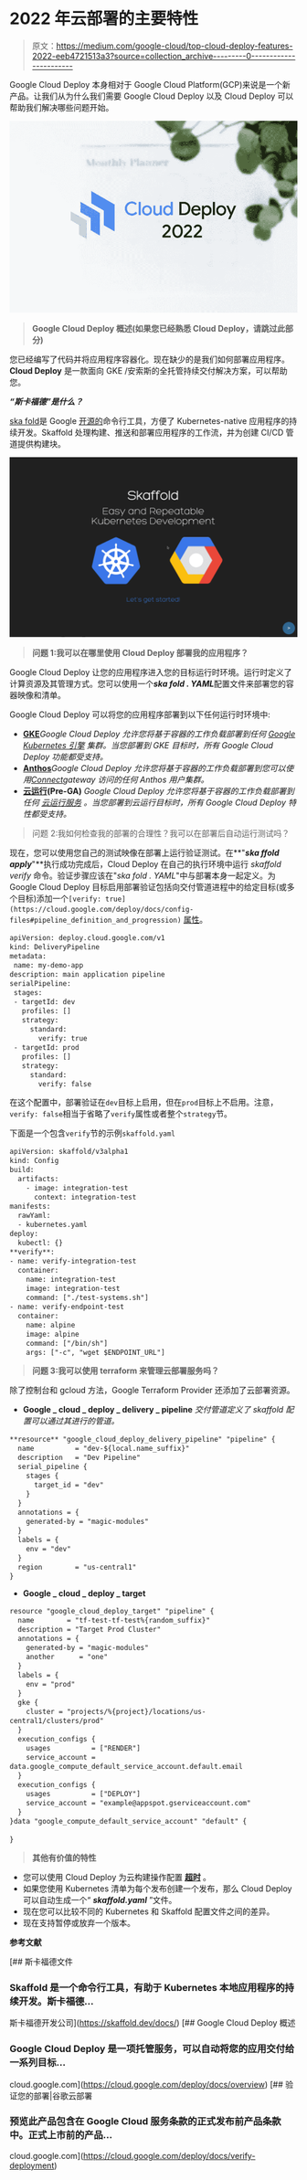 # 2022 年云部署的主要特性

> 原文：<https://medium.com/google-cloud/top-cloud-deploy-features-2022-eeb4721513a3?source=collection_archive---------0----------------------->

Google Cloud Deploy 本身相对于 Google Cloud Platform(GCP)来说是一个新产品。让我们从为什么我们需要 Google Cloud Deploy 以及 Cloud Deploy 可以帮助我们解决哪些问题开始。

![](img/73e9914944009577fa71cad01e46d2c7.png)

> **Google Cloud Deploy 概述(如果您已经熟悉 Cloud Deploy，请跳过此部分)**

您已经编写了代码并将应用程序容器化。现在缺少的是我们如何部署应用程序。 **Cloud Deploy** 是一款面向 GKE /安索斯的全托管持续交付解决方案，可以帮助您。

***“斯卡福德”是什么？***

[ska fold](https://skaffold.dev/docs/)是 Google [开源的](https://github.com/GoogleContainerTools/skaffold)命令行工具，方便了 Kubernetes-native 应用程序的持续开发。Skaffold 处理构建、推送和部署应用程序的工作流，并为创建 CI/CD 管道提供构建块。

![](img/dfd7f6c1e9a0594b500c5037605657c5.png)

> **问题 1:我可以在哪里使用 Cloud Deploy 部署我的应用程序？**

Google Cloud Deploy 让您的应用程序进入您的目标运行时环境。运行时定义了计算资源及其管理方式。您可以使用一个***ska fold . YAML***配置文件来部署您的容器映像和清单。

Google Cloud Deploy 可以将您的应用程序部署到以下任何运行时环境中:

*   [**GKE**](https://cloud.google.com/deploy/docs/gke-targets)*Google Cloud Deploy 允许您将基于容器的工作负载部署到任何* [*Google Kubernetes 引擎*](https://cloud.google.com/kubernetes-engine/docs/concepts/kubernetes-engine-overview) *集群。当您部署到 GKE 目标时，所有 Google Cloud Deploy 功能都受支持。*
*   [**Anthos**](https://cloud.google.com/deploy/docs/anthos-targets)*Google Cloud Deploy 允许您将基于容器的工作负载部署到您可以使用*[*Connect*](https://cloud.google.com/anthos/multicluster-management/gateway/using)*gateway 访问的任何 Anthos 用户集群。*
*   [**云运行**](https://cloud.google.com/deploy/docs/run-targets)**(Pre-GA)** *Google Cloud Deploy 允许您将基于容器的工作负载部署到任何* [*云运行服务*](https://cloud.google.com/run/docs/deploying) *。当您部署到云运行目标时，所有 Google Cloud Deploy 特性都受支持。*

> 问题 2:我如何检查我的部署的合理性？我可以在部署后自动运行测试吗？

现在，您可以使用您自己的测试映像在部署上运行验证测试。在**"***ska ffold apply***"**执行成功完成后，Cloud Deploy 在自己的执行环境中运行 *skaffold verify* 命令。验证步骤应该在"*ska fold . YAML*"中与部署本身一起定义。为 Google Cloud Deploy 目标启用部署验证包括向交付管道进程中的给定目标(或多个目标)添加一个`[verify: true](https://cloud.google.com/deploy/docs/config-files#pipeline_definition_and_progression)` [属性](https://cloud.google.com/deploy/docs/config-files#pipeline_definition_and_progression)。

```
apiVersion: deploy.cloud.google.com/v1
kind: DeliveryPipeline
metadata:
 name: my-demo-app
description: main application pipeline
serialPipeline:
 stages:
 - targetId: dev
   profiles: []
   strategy:
     standard:
       verify: true
 - targetId: prod
   profiles: []
   strategy:
     standard:
       verify: false
```

在这个配置中，部署验证在`dev`目标上启用，但在`prod`目标上不启用。注意，`verify: false`相当于省略了`verify`属性或者整个`strategy`节。

下面是一个包含`verify`节的示例`skaffold.yaml`

```
apiVersion: skaffold/v3alpha1
kind: Config
build:
  artifacts:
    - image: integration-test
      context: integration-test
manifests:
  rawYaml:
  - kubernetes.yaml
deploy:
  kubectl: {}
**verify**:
- name: verify-integration-test
  container:
    name: integration-test
    image: integration-test
    command: ["./test-systems.sh"]
- name: verify-endpoint-test
  container:
    name: alpine
    image: alpine
    command: ["/bin/sh"]
    args: ["-c", "wget $ENDPOINT_URL"]
```

> **问题 3:我可以使用 terraform 来管理云部署服务吗？**

除了控制台和 gcloud 方法，Google Terraform Provider 还添加了云部署资源。

*   **Google _ cloud _ deploy _ delivery _ pipeline** *交付管道定义了 skaffold 配置可以通过其进行的管道。*

```
**resource** "google_cloud_deploy_delivery_pipeline" "pipeline" {
  name          = "dev-${local.name_suffix}"
  description   = "Dev Pipeline"
  serial_pipeline {
    stages {
      target_id = "dev"
    }
  }
  annotations = {
    generated-by = "magic-modules"
  }
  labels = {
    env = "dev"
  }
  region        = "us-central1"
}
```

*   **Google _ cloud _ deploy _ target** 

```
resource "google_cloud_deploy_target" "pipeline" {
  name        = "tf-test-tf-test%{random_suffix}"
  description = "Target Prod Cluster"
  annotations = {
    generated-by = "magic-modules"
    another      = "one"
  }
  labels = {
    env = "prod"
  }
  gke {
    cluster = "projects/%{project}/locations/us-central1/clusters/prod"
  }
  execution_configs {
    usages          = ["RENDER"]
    service_account = data.google_compute_default_service_account.default.email
  }
  execution_configs {
    usages          = ["DEPLOY"]
    service_account = "example@appspot.gserviceaccount.com"
  }
}data "google_compute_default_service_account" "default" {

}
```

> **其他有价值的特性**

*   您可以使用 Cloud Deploy 为云构建操作配置 [**超时**](https://cloud.google.com/deploy/docs/deploying-application#change_the_deployment_timeout) 。
*   如果您使用 Kubernetes 清单为每个发布创建一个发布，那么 Cloud Deploy 可以自动生成一个“ ***skaffold.yaml*** ”文件。
*   现在您可以比较不同的 Kubernetes 和 Skaffold 配置文件之间的差异。
*   现在支持暂停或放弃一个版本。

**参考文献**

 [## 斯卡福德文件

### Skaffold 是一个命令行工具，有助于 Kubernetes 本地应用程序的持续开发。斯卡福德…

斯卡福德开发公司](https://skaffold.dev/docs/) [](https://cloud.google.com/deploy/docs/overview) [## Google Cloud Deploy 概述

### Google Cloud Deploy 是一项托管服务，可以自动将您的应用交付给一系列目标…

cloud.google.com](https://cloud.google.com/deploy/docs/overview) [](https://cloud.google.com/deploy/docs/verify-deployment) [## 验证您的部署|谷歌云部署

### 预览此产品包含在 Google Cloud 服务条款的正式发布前产品条款中。正式上市前的产品…

cloud.google.com](https://cloud.google.com/deploy/docs/verify-deployment)